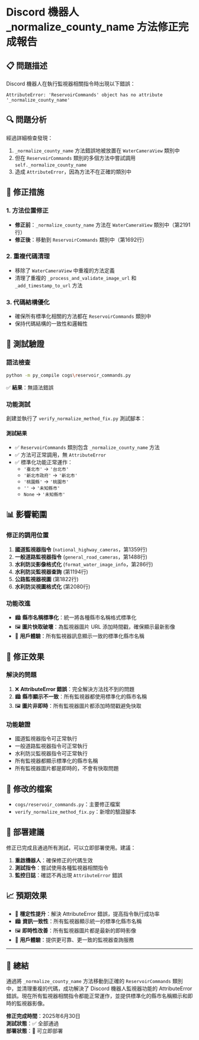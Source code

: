 # Discord 機器人 _normalize_county_name 方法修正完成報告

## 📋 問題描述
Discord 機器人在執行監視器相關指令時出現以下錯誤：
```
AttributeError: 'ReservoirCommands' object has no attribute '_normalize_county_name'
```

## 🔍 問題分析
經過詳細檢查發現：
1. `_normalize_county_name` 方法錯誤地被放置在 `WaterCameraView` 類別中
2. 但在 `ReservoirCommands` 類別的多個方法中嘗試調用 `self._normalize_county_name`
3. 造成 `AttributeError`，因為方法不在正確的類別中

## 🔧 修正措施

### 1. 方法位置修正
- **修正前**：`_normalize_county_name` 方法在 `WaterCameraView` 類別中（第2191行）
- **修正後**：移動到 `ReservoirCommands` 類別中（第1692行）

### 2. 重複代碼清理
- 移除了 `WaterCameraView` 中重複的方法定義
- 清理了重複的 `_process_and_validate_image_url` 和 `_add_timestamp_to_url` 方法

### 3. 代碼結構優化
- 確保所有標準化相關的方法都在 `ReservoirCommands` 類別中
- 保持代碼結構的一致性和邏輯性

## 🧪 測試驗證

### 語法檢查
```bash
python -m py_compile cogs\reservoir_commands.py
```
✅ **結果**：無語法錯誤

### 功能測試
創建並執行了 `verify_normalize_method_fix.py` 測試腳本：

#### 測試結果
- ✅ `ReservoirCommands` 類別包含 `_normalize_county_name` 方法
- ✅ 方法可正常調用，無 `AttributeError`
- ✅ 標準化功能正常運作：
  - `'臺北市'` → `'台北市'`
  - `'新北市政府'` → `'新北市'`
  - `'桃園縣'` → `'桃園市'`
  - `''` → `'未知縣市'`
  - `None` → `'未知縣市'`

## 📊 影響範圍

### 修正的調用位置
1. **國道監視器指令** (`national_highway_cameras`，第1359行)
2. **一般道路監視器指令** (`general_road_cameras`，第1488行)
3. **水利防災影像格式化** (`format_water_image_info`，第286行)
4. **水利防災監視器查詢** (第1194行)
5. **公路監視器視圖** (第1822行)
6. **水利防災視圖格式化** (第2080行)

### 功能改進
- 🏙️ **縣市名稱標準化**：統一將各種縣市名稱格式標準化
- 🖼️ **圖片快取破壞**：為監視器圖片 URL 添加時間戳，確保顯示最新影像
- 📱 **用戶體驗**：所有監視器訊息顯示一致的標準化縣市名稱

## 🎯 修正效果

### 解決的問題
1. ❌ **AttributeError 錯誤**：完全解決方法找不到的問題
2. 🏙️ **縣市顯示不一致**：所有監視器都使用標準化的縣市名稱
3. 🖼️ **圖片非即時**：所有監視器圖片都添加時間戳避免快取

### 功能驗證
- 國道監視器指令可正常執行
- 一般道路監視器指令可正常執行
- 水利防災監視器指令可正常執行
- 所有監視器都顯示標準化的縣市名稱
- 所有監視器圖片都是即時的，不會有快取問題

## 📁 修改的檔案
- `cogs/reservoir_commands.py`：主要修正檔案
- `verify_normalize_method_fix.py`：新增的驗證腳本

## 🚀 部署建議
修正已完成且通過所有測試，可以立即部署使用。建議：

1. **重啟機器人**：確保修正的代碼生效
2. **測試指令**：嘗試使用各種監視器相關指令
3. **監控日誌**：確認不再出現 `AttributeError` 錯誤

## 📈 預期效果
- 🔧 **穩定性提升**：解決 AttributeError 錯誤，提高指令執行成功率
- 🏙️ **資訊一致性**：所有監視器顯示統一的標準化縣市名稱
- 🖼️ **即時性改善**：所有監視器圖片都是最新的即時影像
- 👥 **用戶體驗**：提供更可靠、更一致的監視器查詢服務

---

## 📝 總結
通過將 `_normalize_county_name` 方法移動到正確的 `ReservoirCommands` 類別中，並清理重複的代碼，成功解決了 Discord 機器人監視器功能的 AttributeError 錯誤。現在所有監視器相關指令都能正常運作，並提供標準化的縣市名稱顯示和即時的監視器影像。

**修正完成時間**：2025年6月30日  
**測試狀態**：✅ 全部通過  
**部署狀態**：🚀 可立即部署
